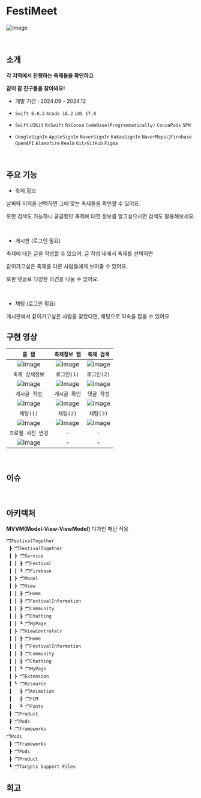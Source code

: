 # FestiMeet

![Image](https://github.com/user-attachments/assets/1f4661b7-9288-4fff-84e2-780c086744ff)

<br>

## 소개

__각 지역에서 진행하는 축제들을 확인하고__

__같이 갈 친구들을 찾아봐요!__

- 개발 기간 : 2024.09 - 2024.12

- `Swift 6.0.2` `Xcode 16.2` `iOS 17.0`

- `Swift` `UIKit` `RxSwift` `RxCocoa` `CodeBase(Programmatically)` `CocoaPods` `SPM`

- `GoogleSignIn` `AppleSignIn` `NaverSignIn` `KakaoSignIn` `NaverMaps` `Firebase` `OpenAPI` `Alamofire` `Realm` `Git/GitHub` `Figma` 

<br>

## 주요 기능

- 축제 정보

날짜와 지역을 선택하면 그에 맞는 축제들을 확인할 수 있어요.

또한 검색도 가능하니 궁금했던 축제에 대한 정보를 알고싶으시면 검색도 활용해보세요.

<br>

- 게시판 (로그인 필요)

축제에 대한 글을 작성할 수 있으며, 글 작성 내에서 축제를 선택하면

같이가고싶은 축제를 다른 사람들에게 보여줄 수 있어요.

또한 댓글로 다양한 의견을 나눌 수 있어요.

<br>

- 채팅 (로그인 필요)
  
게시판에서 같이가고싶은 사람을 찾았다면, 채팅으로 약속을 잡을 수 있어요.

## 구현 영상

|`홈 탭`|`축제정보 탭`|`축제 검색`|
|:---:|:---:|:---:|
|![Image](https://github.com/user-attachments/assets/78346090-5d21-475d-b5ec-3fef2f2ae08f)|![Image](https://github.com/user-attachments/assets/00022035-e09f-4264-b439-67116b21438b)|![Image](https://github.com/user-attachments/assets/f2df88b6-e7a2-4315-a033-26c5bb3ed544)|
|`축제 상세정보`|`로그인(1)`|`로그인(2)`|
|![Image](https://github.com/user-attachments/assets/78f202c6-06bc-4530-9bf4-2127454fdaab)|![Image](https://github.com/user-attachments/assets/facbfe73-a92f-49ea-9508-a78b79fe9e3c)|![Image](https://github.com/user-attachments/assets/7ca41969-d372-4bd5-b2eb-7c2934f2b436)|
|`게시글 작성`|`게시글 확인`|`댓글 작성`|
|![Image](https://github.com/user-attachments/assets/eeccdc9a-ebd3-488d-9d7a-163cab7c9631)|![Image](https://github.com/user-attachments/assets/4b3c9d15-ea60-4335-bae3-91315987b39d)|![Image](https://github.com/user-attachments/assets/cd00e6db-0f14-4ee2-baf1-af14935a8a66)|
|`채팅(1)`|`채팅(2)`|`채팅(3)`|
|![Image](https://github.com/user-attachments/assets/b04289f8-7d80-4fd4-867d-33bcbd8da650)|![Image](https://github.com/user-attachments/assets/0575277f-c0e9-420a-9718-5e9ef4000c4b)|![Image](https://github.com/user-attachments/assets/7f94a431-f4e2-4a0b-8972-d50264a13f49)|
|`프로필 사진 변경`|-|-|
|![Image](https://github.com/user-attachments/assets/ea4c5cb6-5e43-4774-b37e-a3ea4e3580da)|-|-|

<br>

## 이슈

<br>

## 아키텍처

__MVVM(Model-View-ViewModel)__ 디자인 패턴 적용
```
🗂FestivalTogether
 ┣ 🗂FestivalTogether
 ┃ ┣ 🗂Service
 ┃ ┃ ┣ 🗂Festival
 ┃ ┃ ┗ 🗂Firebase
 ┃ ┣ 🗂Model
 ┃ ┣ 🗂View
 ┃ ┃ ┣ 🗂Home
 ┃ ┃ ┣ 🗂FestivalInformation
 ┃ ┃ ┣ 🗂Community
 ┃ ┃ ┣ 🗂Chatting
 ┃ ┃ ┗ 🗂MyPage
 ┃ ┣ 🗂ViewControlelr
 ┃ ┃ ┣ 🗂Home
 ┃ ┃ ┣ 🗂FestivalInformation
 ┃ ┃ ┣ 🗂Community
 ┃ ┃ ┣ 🗂Chatting
 ┃ ┃ ┗ 🗂MyPage
 ┃ ┣ 🗂Extension
 ┃ ┗ 🗂Resource
 ┃   ┣ 🗂Animation
 ┃   ┣ 🗂FCM
 ┃   ┗ 🗂Fonts
 ┣ 🗂Product
 ┣ 🗂Pods
 ┗ 🗂Frameworks
🗂Pods
 ┣ 🗂Frameworks
 ┣ 🗂Pods
 ┣ 🗂Product
 ┗ 🗂Targets Support Files
```

## 회고
